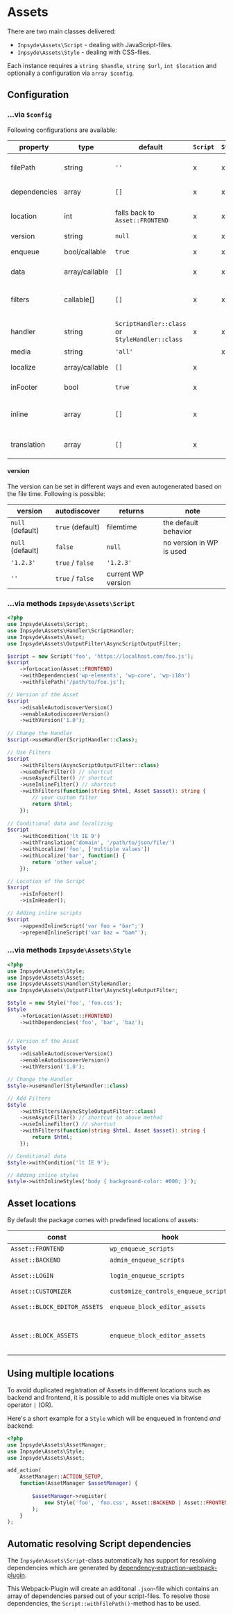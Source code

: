 # Assets
There are two main classes delivered:

* `Inpsyde\Assets\Script` - dealing with JavaScript-files.
* `Inpsyde\Assets\Style` - dealing with CSS-files.

Each instance requires a `string $handle`, `string $url`, `int $location` and optionally a configuration via `array $config`. 

## Configuration
### ...via `$config`

Following configurations are available:

|property|type|default|`Script`|`Style`|description|
|----|----|----|----|----|----|
|filePath|string|`''`|x|x|optional path which can be set to autodiscover the Asset version|
|dependencies|array|`[]`|x|x|all defined depending handles|
|location|int|falls back to `Asset::FRONTEND`|x|x|depending on location of the `Asset`, it will be enqueued with different hooks|
|version|string|`null`|x|x|version of the given asset|
|enqueue|bool/callable|`true`|x|x|is the asset only registered or also enqueued|
|data|array/callable|`[]`|x|x|additional data assigned to the asset|
|filters|callable[]|`[]`|x|x|an array of `Inpsyde\Assets\OutputFilter` or callable values to manipulate the output|
|handler|string|`ScriptHandler::class` or `StyleHandler::class`|x|x|The handler which will be used to register/enqueue the Asset|
|media|string|`'all'`| |x|type of media for the `Style`|
|localize|array/callable|`[]`|x| |localized array of data attached to `Script`|
|inFooter|bool|`true`|x| |defines if the current `Script` is printed in footer|
|inline|array|`[]`|x| |allows you to add inline scripts to `Script`-class via `['before' => [], 'after' => []]`|
|translation|array|`[]`|x| |Load translation for `Script`-class via `['path' => string, 'domain' => string]`|

#### version

The version can be set in different ways and even autogenerated based on the file time. Following is possible:


| version | autodiscover | returns | note |
|----|----|----|----|
| `null` (default) | `true` (default) | filemtime | the default behavior |
| `null` (default) |`false` | `null` | no version in WP is used |
| `'1.2.3'` | `true` / `false` |  `'1.2.3'`  | |
| `''`  | `true` / `false` | current WP version | |


### ...via methods `Inpsyde\Assets\Script`

```php
<?php
use Inpsyde\Assets\Script;
use Inpsyde\Assets\Handler\ScriptHandler;
use Inpsyde\Assets\Asset;
use Inpsyde\Assets\OutputFilter\AsyncScriptOutputFilter;

$script = new Script('foo', 'https://localhost.com/foo.js');
$script
    ->forLocation(Asset::FRONTEND)
    ->withDependencies('wp-elements', 'wp-core', 'wp-i18n')
    ->withFilePath('/path/to/foo.js');

// Version of the Asset
$script
    ->disableAutodiscoverVersion()
    ->enableAutodiscoverVersion()
    ->withVersion('1.0');
    
// Change the Handler
$script->useHandler(ScriptHandler::class);

// Use Filters
$script
    ->withFilters(AsyncScriptOutputFilter::class)
    ->useDeferFilter() // shortcut
    ->useAsyncFilter() // shortcut
    ->useInlineFilter() // shortcut
    ->withFilters(function(string $html, Asset $asset): string {
        // your custom filter
        return $html;
    });
    
// Conditional data and localizing
$script
    ->withCondition('lt IE 9')
    ->withTranslation('domain', '/path/to/json/file/')
    ->withLocalize('foo', ['multiple values'])
    ->withLocalize('bar', function() {
        return 'other value';
    });

// Location of the Script
$script
    ->isInFooter()
    ->isInHeader();

// Adding inline scripts
$script
    ->appendInlineScript('var foo = "bar";')
    ->prependInlineScript('var baz = "bam"');
```

### ...via methods `Inpsyde\Assets\Style`

```php
<?php
use Inpsyde\Assets\Style;
use Inpsyde\Assets\Asset;
use Inpsyde\Assets\Handler\StyleHandler;
use Inpsyde\Assets\OutputFilter\AsyncStyleOutputFilter;

$style = new Style('foo', 'foo.css');
$style
    ->forLocation(Asset::FRONTEND)
    ->withDependencies('foo', 'bar', 'baz');


// Version of the Asset
$style
    ->disableAutodiscoverVersion()
    ->enableAutodiscoverVersion()
    ->withVersion('1.0');

// Change the Handler
$style->useHandler(StyleHandler::class)

// Add Filters
$style
    ->withFilters(AsyncStyleOutputFilter::class)
    ->useAsyncFilter() // shortcut to above method
    ->useInlineFilter() // shortcut
    ->withFilters(function(string $html, Asset $asset): string {
        return $html;
    });

// Conditional data
$style->withCondition('lt IE 9');

// Adding inline styles
$style->withInlineStyles('body { background-color: #000; }');
```

## Asset locations
By default the package comes with predefined locations of assets:

|const|hook|location|
|---|---|---|
|`Asset::FRONTEND`|`wp_enqueue_scripts`|Frontend|
|`Asset::BACKEND`|`admin_enqueue_scripts`|Backend| 
|`Asset::LOGIN`|`login_enqueue_scripts`|wp-login.php|
|`Asset::CUSTOMIZER`|`customize_controls_enqueue_scripts`|Customizer|
|`Asset::BLOCK_EDITOR_ASSETS`|`enqueue_block_editor_assets`|Gutenberg Editor|
|`Asset::BLOCK_ASSETS`|`enqueue_block_editor_assets`|Frontend and Gutenberg Editor|

## Using multiple locations
To avoid duplicated registration of Assets in different locations such as backend and frontend, it is possible to add multiple ones via bitwise operator `|` (OR).

Here's a short example for a `Style` which will be enqueued in frontend *and* backend:

```php
<?php
use Inpsyde\Assets\AssetManager;
use Inpsyde\Assets\Style;
use Inpsyde\Assets\Asset;

add_action( 
	AssetManager::ACTION_SETUP, 
	function(AssetManager $assetManager) {
	
		$assetManager->register(
			new Style('foo', 'foo.css', Asset::BACKEND | Asset::FRONTEND )
		);
	}
);
```

## Automatic resolving Script dependencies
The `Inpsyde\Assets\Script`-class automatically has support for resolving dependencies which are generated by [dependency-extraction-webpack-plugin](https://github.com/WordPress/gutenberg/tree/master/packages/dependency-extraction-webpack-plugin). 

This Webpack-Plugin will create an additonal `.json`-file which contains an array of dependencies parsed out of your script-files. To resolve those dependencies, the `Script::withFilePath()`-method has to be used.
